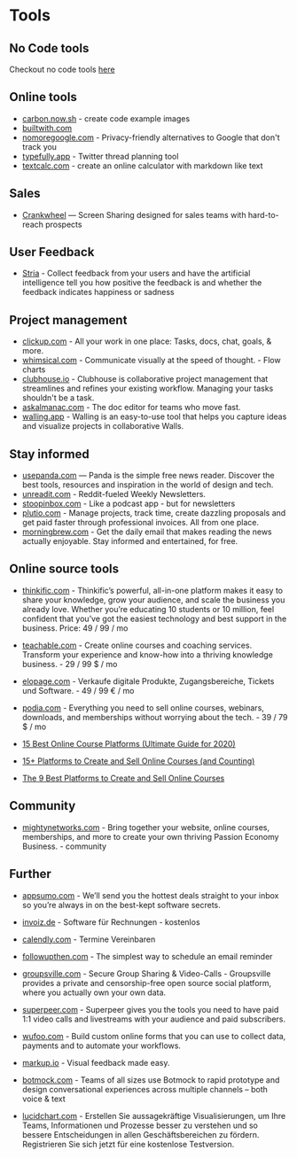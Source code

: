 # Tools

## No Code tools
Checkout no code tools [here](../nocode/)

## Online tools
- [carbon.now.sh](https://carbon.now.sh/) - create code example images
- [builtwith.com](https://builtwith.com/de/)
- [nomoregoogle.com](https://nomoregoogle.com/) - Privacy-friendly alternatives to Google that don't track you
- [typefully.app](https://typefully.app) - Twitter thread planning tool
- [textcalc.com](https://textcalc.com/) - create an online calculator with markdown like text

## Sales
- [Crankwheel](https://crankwheel.com/) — Screen Sharing designed for sales teams with hard-to-reach prospects

## User Feedback
- [Stria](https://stria.co/) - Collect feedback from your users and have the artificial intelligence tell you how positive the feedback is and whether the feedback indicates happiness or sadness

## Project management
- [clickup.com](https://clickup.com/) - All your work in one place: Tasks, docs, chat, goals, & more.
- [whimsical.com](https://whimsical.com/) - Communicate visually at the speed of thought. - Flow charts
- [clubhouse.io](https://clubhouse.io/) - Clubhouse is collaborative project management that streamlines and refines your existing workflow. Managing your tasks shouldn't be a task.
- [askalmanac.com](https://askalmanac.com/) - The doc editor for teams who move fast.
- [walling.app](https://walling.app/) - Walling is an easy-to-use tool that helps you capture ideas and visualize projects in collaborative Walls.
## Stay informed
- [usepanda.com](https://usepanda.com/app/#/) — Panda is the simple free news reader. Discover the best tools, resources and inspiration in the world of design and tech.
- [unreadit.com](https://unreadit.com/) - Reddit-fueled Weekly Newsletters.
- [stoopinbox.com](https://stoopinbox.com) - Like a podcast app - but for newsletters
- [plutio.com](https://www.plutio.com/) - Manage projects, track time, create dazzling proposals and get paid faster through professional invoices. All from one place.
- [morningbrew.com](https://www.morningbrew.com/) - Get the daily email that makes reading the news actually enjoyable. Stay informed and entertained, for free.

## Online source tools
- [thinkific.com](https://www.thinkific.com/) - Thinkific’s powerful, all-in-one platform makes it easy to share your knowledge, grow your audience, and scale the business you already love. Whether you’re educating 10 students or 10 million, feel confident that you’ve got the easiest technology and best support in the business. Price: 49 / 99 / mo 
- [teachable.com](https://teachable.com/) - Create online courses and coaching services. Transform your experience and know-how into a thriving knowledge business. - 29 / 99 $ / mo
- [elopage.com](https://elopage.com/) - Verkaufe digitale Produkte, Zugangsbereiche, Tickets und Software. - 49 / 99 € / mo
- [podia.com](https://www.podia.com) - Everything you need to sell online courses, webinars, downloads, and memberships without worrying about the tech. - 39 / 79 $ / mo

- [15 Best Online Course Platforms (Ultimate Guide for 2020)](https://www.adamenfroy.com/best-online-course-platforms)
- [15+ Platforms to Create and Sell Online Courses (and Counting)](https://www.learningrevolution.net/sell-online-courses/)
- [The 9 Best Platforms to Create and Sell Online Courses](https://zapier.com/blog/online-course-platforms/)

## Community
- [mightynetworks.com](https://www.mightynetworks.com) - Bring together your website, online courses, memberships, and more to create your own thriving Passion Economy Business. - community
## Further
- [appsumo.com](https://appsumo.com/) - We’ll send you the hottest deals straight to your inbox so you’re always in on the best-kept software secrets.
- [invoiz.de](https://www.invoiz.de/) - Software für Rechnungen - kostenlos
- [calendly.com](https://calendly.com/de) - Termine Vereinbaren
- [followupthen.com](https://www.followupthen.com/) - The simplest way to schedule an email reminder
- [groupsville.com](https://groupsville.com/) - Secure Group Sharing & Video-Calls - Groupsville provides a private and censorship-free open source social platform, where you actually own your own data.
- [superpeer.com](https://superpeer.com/) - Superpeer gives you the tools you need to have paid 1:1 video calls and livestreams with your audience and paid subscribers.



- [wufoo.com](https://www.wufoo.com/) - Build custom online forms that you can use to collect data, payments and to automate your workflows.
- [markup.io](https://www.markup.io/) - Visual feedback made easy.
- [botmock.com](https://botmock.com/) - Teams of all sizes use Botmock to rapid prototype and design conversational experiences across multiple channels – both voice & text
- [lucidchart.com](https://www.lucidchart.com) - Erstellen Sie aussagekräftige Visualisierungen, um Ihre Teams, Informationen und Prozesse besser zu verstehen und so bessere Entscheidungen in allen Geschäftsbereichen zu fördern. Registrieren Sie sich jetzt für eine kostenlose Testversion.
